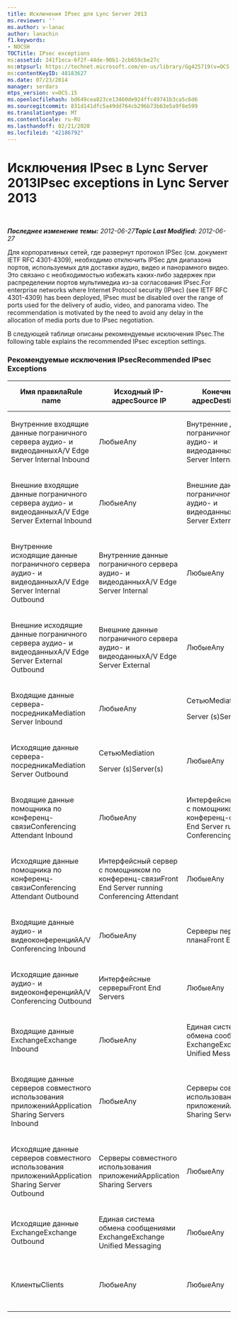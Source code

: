 ```yaml
---
title: Исключения IPsec для Lync Server 2013
ms.reviewer: ''
ms.author: v-lanac
author: lanachin
f1.keywords:
- NOCSH
TOCTitle: IPsec exceptions
ms:assetid: 241f1eca-6f2f-44de-90b1-2cb659cbe27c
ms:mtpsurl: https://technet.microsoft.com/en-us/library/Gg425719(v=OCS.15)
ms:contentKeyID: 48183627
ms.date: 07/23/2014
manager: serdars
mtps_version: v=OCS.15
ms.openlocfilehash: bd649cea823ce13460de924ffc49741b3ca5c6d6
ms.sourcegitcommit: 831d141dfc5a49dd764cb296b73b63e5a9f8e599
ms.translationtype: MT
ms.contentlocale: ru-RU
ms.lasthandoff: 02/21/2020
ms.locfileid: "42186792"
---
```

<div data-xmlns="http://www.w3.org/1999/xhtml">

<div class="topic" data-xmlns="http://www.w3.org/1999/xhtml" data-msxsl="urn:schemas-microsoft-com:xslt" data-cs="https://msdn.microsoft.com/">

<div data-asp="https://msdn2.microsoft.com/asp">

# <a name="ipsec-exceptions-in-lync-server-2013"></a><span data-ttu-id="ff64a-102">Исключения IPsec в Lync Server 2013</span><span class="sxs-lookup"><span data-stu-id="ff64a-102">IPsec exceptions in Lync Server 2013</span></span>

</div>

<div id="mainSection">

<div id="mainBody">

<span> </span>

<span data-ttu-id="ff64a-103">_**Последнее изменение темы:** 2012-06-27_</span><span class="sxs-lookup"><span data-stu-id="ff64a-103">_**Topic Last Modified:** 2012-06-27_</span></span>

<span data-ttu-id="ff64a-p101">Для корпоративных сетей, где развернут протокол IPSec (см. документ IETF RFC 4301-4309), необходимо отключить IPSec для диапазона портов, используемых для доставки аудио, видео и панорамного видео. Это связано с необходимостью избежать каких-либо задержек при распределении портов мультимедиа из-за согласования IPsec.</span><span class="sxs-lookup"><span data-stu-id="ff64a-p101">For enterprise networks where Internet Protocol security (IPsec) (see IETF RFC 4301-4309) has been deployed, IPsec must be disabled over the range of ports used for the delivery of audio, video, and panorama video. The recommendation is motivated by the need to avoid any delay in the allocation of media ports due to IPsec negotiation.</span></span>

<span data-ttu-id="ff64a-106">В следующей таблице описаны рекомендуемые исключения IPsec.</span><span class="sxs-lookup"><span data-stu-id="ff64a-106">The following table explains the recommended IPsec exception settings.</span></span>

### <a name="recommended-ipsec-exceptions"></a><span data-ttu-id="ff64a-107">Рекомендуемые исключения IPsec</span><span class="sxs-lookup"><span data-stu-id="ff64a-107">Recommended IPsec Exceptions</span></span>

<table style="width:100%;">
<colgroup>
<col style="width: 14%" />
<col style="width: 14%" />
<col style="width: 14%" />
<col style="width: 14%" />
<col style="width: 14%" />
<col style="width: 14%" />
<col style="width: 14%" />
</colgroup>
<thead>
<tr class="header">
<th><span data-ttu-id="ff64a-108">Имя правила</span><span class="sxs-lookup"><span data-stu-id="ff64a-108">Rule name</span></span></th>
<th><span data-ttu-id="ff64a-109">Исходный IP-адрес</span><span class="sxs-lookup"><span data-stu-id="ff64a-109">Source IP</span></span></th>
<th><span data-ttu-id="ff64a-110">Конечный IP-адрес</span><span class="sxs-lookup"><span data-stu-id="ff64a-110">Destination IP</span></span></th>
<th><span data-ttu-id="ff64a-111">Протокол</span><span class="sxs-lookup"><span data-stu-id="ff64a-111">Protocol</span></span></th>
<th><span data-ttu-id="ff64a-112">Исходный порт</span><span class="sxs-lookup"><span data-stu-id="ff64a-112">Source port</span></span></th>
<th><span data-ttu-id="ff64a-113">Конечный порт</span><span class="sxs-lookup"><span data-stu-id="ff64a-113">Destination port</span></span></th>
<th><span data-ttu-id="ff64a-114">Требование проверки подлинности</span><span class="sxs-lookup"><span data-stu-id="ff64a-114">Authentication Requirement</span></span></th>
</tr>
</thead>
<tbody>
<tr class="odd">
<td><p><span data-ttu-id="ff64a-115">Внутренние входящие данные пограничного сервера аудио- и видеоданных</span><span class="sxs-lookup"><span data-stu-id="ff64a-115">A/V Edge Server Internal Inbound</span></span></p></td>
<td><p><span data-ttu-id="ff64a-116">Любые</span><span class="sxs-lookup"><span data-stu-id="ff64a-116">Any</span></span></p></td>
<td><p><span data-ttu-id="ff64a-117">Внутренние данные пограничного сервера аудио- и видеоданных</span><span class="sxs-lookup"><span data-stu-id="ff64a-117">A/V Edge Server Internal</span></span></p></td>
<td><p><span data-ttu-id="ff64a-118">UDP и TCP</span><span class="sxs-lookup"><span data-stu-id="ff64a-118">UDP and TCP</span></span></p></td>
<td><p><span data-ttu-id="ff64a-119">Любые</span><span class="sxs-lookup"><span data-stu-id="ff64a-119">Any</span></span></p></td>
<td><p><span data-ttu-id="ff64a-120">Любые</span><span class="sxs-lookup"><span data-stu-id="ff64a-120">Any</span></span></p></td>
<td><p><span data-ttu-id="ff64a-121">Не выполнять проверку подлинности</span><span class="sxs-lookup"><span data-stu-id="ff64a-121">Do not authenticate</span></span></p></td>
</tr>
<tr class="even">
<td><p><span data-ttu-id="ff64a-122">Внешние входящие данные пограничного сервера аудио- и видеоданных</span><span class="sxs-lookup"><span data-stu-id="ff64a-122">A/V Edge Server External Inbound</span></span></p></td>
<td><p><span data-ttu-id="ff64a-123">Любые</span><span class="sxs-lookup"><span data-stu-id="ff64a-123">Any</span></span></p></td>
<td><p><span data-ttu-id="ff64a-124">Внешние данные пограничного сервера аудио- и видеоданных</span><span class="sxs-lookup"><span data-stu-id="ff64a-124">A/V Edge Server External</span></span></p></td>
<td><p><span data-ttu-id="ff64a-125">UDP и TCP</span><span class="sxs-lookup"><span data-stu-id="ff64a-125">UDP and TCP</span></span></p></td>
<td><p><span data-ttu-id="ff64a-126">Любые</span><span class="sxs-lookup"><span data-stu-id="ff64a-126">Any</span></span></p></td>
<td><p><span data-ttu-id="ff64a-127">Любые</span><span class="sxs-lookup"><span data-stu-id="ff64a-127">Any</span></span></p></td>
<td><p><span data-ttu-id="ff64a-128">Не выполнять проверку подлинности</span><span class="sxs-lookup"><span data-stu-id="ff64a-128">Do not authenticate</span></span></p></td>
</tr>
<tr class="odd">
<td><p><span data-ttu-id="ff64a-129">Внутренние исходящие данные пограничного сервера аудио- и видеоданных</span><span class="sxs-lookup"><span data-stu-id="ff64a-129">A/V Edge Server Internal Outbound</span></span></p></td>
<td><p><span data-ttu-id="ff64a-130">Внутренние данные пограничного сервера аудио- и видеоданных</span><span class="sxs-lookup"><span data-stu-id="ff64a-130">A/V Edge Server Internal</span></span></p></td>
<td><p><span data-ttu-id="ff64a-131">Любые</span><span class="sxs-lookup"><span data-stu-id="ff64a-131">Any</span></span></p></td>
<td><p><span data-ttu-id="ff64a-132">UDP &amp; TCP</span><span class="sxs-lookup"><span data-stu-id="ff64a-132">UDP &amp; TCP</span></span></p></td>
<td><p><span data-ttu-id="ff64a-133">Любые</span><span class="sxs-lookup"><span data-stu-id="ff64a-133">Any</span></span></p></td>
<td><p><span data-ttu-id="ff64a-134">Любые</span><span class="sxs-lookup"><span data-stu-id="ff64a-134">Any</span></span></p></td>
<td><p><span data-ttu-id="ff64a-135">Не выполнять проверку подлинности</span><span class="sxs-lookup"><span data-stu-id="ff64a-135">Do not authenticate</span></span></p></td>
</tr>
<tr class="even">
<td><p><span data-ttu-id="ff64a-136">Внешние исходящие данные пограничного сервера аудио- и видеоданных</span><span class="sxs-lookup"><span data-stu-id="ff64a-136">A/V Edge Server External Outbound</span></span></p></td>
<td><p><span data-ttu-id="ff64a-137">Внешние данные пограничного сервера аудио- и видеоданных</span><span class="sxs-lookup"><span data-stu-id="ff64a-137">A/V Edge Server External</span></span></p></td>
<td><p><span data-ttu-id="ff64a-138">Любые</span><span class="sxs-lookup"><span data-stu-id="ff64a-138">Any</span></span></p></td>
<td><p><span data-ttu-id="ff64a-139">UDP и TCP</span><span class="sxs-lookup"><span data-stu-id="ff64a-139">UDP and TCP</span></span></p></td>
<td><p><span data-ttu-id="ff64a-140">Любые</span><span class="sxs-lookup"><span data-stu-id="ff64a-140">Any</span></span></p></td>
<td><p><span data-ttu-id="ff64a-141">Любые</span><span class="sxs-lookup"><span data-stu-id="ff64a-141">Any</span></span></p></td>
<td><p><span data-ttu-id="ff64a-142">Не выполнять проверку подлинности</span><span class="sxs-lookup"><span data-stu-id="ff64a-142">Do not authenticate</span></span></p></td>
</tr>
<tr class="odd">
<td><p><span data-ttu-id="ff64a-143">Входящие данные сервера-посредника</span><span class="sxs-lookup"><span data-stu-id="ff64a-143">Mediation Server Inbound</span></span></p></td>
<td><p><span data-ttu-id="ff64a-144">Любые</span><span class="sxs-lookup"><span data-stu-id="ff64a-144">Any</span></span></p></td>
<td><p><span data-ttu-id="ff64a-145">Сетью</span><span class="sxs-lookup"><span data-stu-id="ff64a-145">Mediation</span></span></p>
<p><span data-ttu-id="ff64a-146">Server (s)</span><span class="sxs-lookup"><span data-stu-id="ff64a-146">Server(s)</span></span></p></td>
<td><p><span data-ttu-id="ff64a-147">UDP и TCP</span><span class="sxs-lookup"><span data-stu-id="ff64a-147">UDP and TCP</span></span></p></td>
<td><p><span data-ttu-id="ff64a-148">Любые</span><span class="sxs-lookup"><span data-stu-id="ff64a-148">Any</span></span></p></td>
<td><p><span data-ttu-id="ff64a-149">Любые</span><span class="sxs-lookup"><span data-stu-id="ff64a-149">Any</span></span></p></td>
<td><p><span data-ttu-id="ff64a-150">Не выполнять проверку подлинности</span><span class="sxs-lookup"><span data-stu-id="ff64a-150">Do not authenticate</span></span></p></td>
</tr>
<tr class="even">
<td><p><span data-ttu-id="ff64a-151">Исходящие данные сервера-посредника</span><span class="sxs-lookup"><span data-stu-id="ff64a-151">Mediation Server Outbound</span></span></p></td>
<td><p><span data-ttu-id="ff64a-152">Сетью</span><span class="sxs-lookup"><span data-stu-id="ff64a-152">Mediation</span></span></p>
<p><span data-ttu-id="ff64a-153">Server (s)</span><span class="sxs-lookup"><span data-stu-id="ff64a-153">Server(s)</span></span></p></td>
<td><p><span data-ttu-id="ff64a-154">Любые</span><span class="sxs-lookup"><span data-stu-id="ff64a-154">Any</span></span></p></td>
<td><p><span data-ttu-id="ff64a-155">UDP и TCP</span><span class="sxs-lookup"><span data-stu-id="ff64a-155">UDP and TCP</span></span></p></td>
<td><p><span data-ttu-id="ff64a-156">Любые</span><span class="sxs-lookup"><span data-stu-id="ff64a-156">Any</span></span></p></td>
<td><p><span data-ttu-id="ff64a-157">Любые</span><span class="sxs-lookup"><span data-stu-id="ff64a-157">Any</span></span></p></td>
<td><p><span data-ttu-id="ff64a-158">Не выполнять проверку подлинности</span><span class="sxs-lookup"><span data-stu-id="ff64a-158">Do not authenticate</span></span></p></td>
</tr>
<tr class="odd">
<td><p><span data-ttu-id="ff64a-159">Входящие данные помощника по конференц-связи</span><span class="sxs-lookup"><span data-stu-id="ff64a-159">Conferencing Attendant Inbound</span></span></p></td>
<td><p><span data-ttu-id="ff64a-160">Любые</span><span class="sxs-lookup"><span data-stu-id="ff64a-160">Any</span></span></p></td>
<td><p><span data-ttu-id="ff64a-161">Интерфейсный сервер с помощником по конференц-связи</span><span class="sxs-lookup"><span data-stu-id="ff64a-161">Front End Server running Conferencing Attendant</span></span></p></td>
<td><p><span data-ttu-id="ff64a-162">UDP и TCP</span><span class="sxs-lookup"><span data-stu-id="ff64a-162">UDP and TCP</span></span></p></td>
<td><p><span data-ttu-id="ff64a-163">Любые</span><span class="sxs-lookup"><span data-stu-id="ff64a-163">Any</span></span></p></td>
<td><p><span data-ttu-id="ff64a-164">Любые</span><span class="sxs-lookup"><span data-stu-id="ff64a-164">Any</span></span></p></td>
<td><p><span data-ttu-id="ff64a-165">Не выполнять проверку подлинности</span><span class="sxs-lookup"><span data-stu-id="ff64a-165">Do not authenticate</span></span></p></td>
</tr>
<tr class="even">
<td><p><span data-ttu-id="ff64a-166">Исходящие данные помощника по конференц-связи</span><span class="sxs-lookup"><span data-stu-id="ff64a-166">Conferencing Attendant Outbound</span></span></p></td>
<td><p><span data-ttu-id="ff64a-167">Интерфейсный сервер с помощником по конференц-связи</span><span class="sxs-lookup"><span data-stu-id="ff64a-167">Front End Server running Conferencing Attendant</span></span></p></td>
<td><p><span data-ttu-id="ff64a-168">Любые</span><span class="sxs-lookup"><span data-stu-id="ff64a-168">Any</span></span></p></td>
<td><p><span data-ttu-id="ff64a-169">UDP и TCP</span><span class="sxs-lookup"><span data-stu-id="ff64a-169">UDP and TCP</span></span></p></td>
<td><p><span data-ttu-id="ff64a-170">Любые</span><span class="sxs-lookup"><span data-stu-id="ff64a-170">Any</span></span></p></td>
<td><p><span data-ttu-id="ff64a-171">Любые</span><span class="sxs-lookup"><span data-stu-id="ff64a-171">Any</span></span></p></td>
<td><p><span data-ttu-id="ff64a-172">Не выполнять проверку подлинности</span><span class="sxs-lookup"><span data-stu-id="ff64a-172">Do not authenticate</span></span></p></td>
</tr>
<tr class="odd">
<td><p><span data-ttu-id="ff64a-173">Входящие данные аудио- и видеоконференций</span><span class="sxs-lookup"><span data-stu-id="ff64a-173">A/V Conferencing Inbound</span></span></p></td>
<td><p><span data-ttu-id="ff64a-174">Любые</span><span class="sxs-lookup"><span data-stu-id="ff64a-174">Any</span></span></p></td>
<td><p><span data-ttu-id="ff64a-175">Серверы переднего плана</span><span class="sxs-lookup"><span data-stu-id="ff64a-175">Front End Servers</span></span></p></td>
<td><p><span data-ttu-id="ff64a-176">UDP и TCP</span><span class="sxs-lookup"><span data-stu-id="ff64a-176">UDP and TCP</span></span></p></td>
<td><p><span data-ttu-id="ff64a-177">Любые</span><span class="sxs-lookup"><span data-stu-id="ff64a-177">Any</span></span></p></td>
<td><p><span data-ttu-id="ff64a-178">Любые</span><span class="sxs-lookup"><span data-stu-id="ff64a-178">Any</span></span></p></td>
<td><p><span data-ttu-id="ff64a-179">Не выполнять проверку подлинности</span><span class="sxs-lookup"><span data-stu-id="ff64a-179">Do not authenticate</span></span></p></td>
</tr>
<tr class="even">
<td><p><span data-ttu-id="ff64a-180">Исходящие данные аудио- и видеоконференций</span><span class="sxs-lookup"><span data-stu-id="ff64a-180">A/V Conferencing Outbound</span></span></p></td>
<td><p><span data-ttu-id="ff64a-181">Интерфейсные серверы</span><span class="sxs-lookup"><span data-stu-id="ff64a-181">Front End Servers</span></span></p></td>
<td><p><span data-ttu-id="ff64a-182">Любые</span><span class="sxs-lookup"><span data-stu-id="ff64a-182">Any</span></span></p></td>
<td><p><span data-ttu-id="ff64a-183">UDP и TCP</span><span class="sxs-lookup"><span data-stu-id="ff64a-183">UDP and TCP</span></span></p></td>
<td><p><span data-ttu-id="ff64a-184">Любые</span><span class="sxs-lookup"><span data-stu-id="ff64a-184">Any</span></span></p></td>
<td><p><span data-ttu-id="ff64a-185">Любые</span><span class="sxs-lookup"><span data-stu-id="ff64a-185">Any</span></span></p></td>
<td><p><span data-ttu-id="ff64a-186">Не выполнять проверку подлинности</span><span class="sxs-lookup"><span data-stu-id="ff64a-186">Do not authenticate</span></span></p></td>
</tr>
<tr class="odd">
<td><p><span data-ttu-id="ff64a-187">Входящие данные Exchange</span><span class="sxs-lookup"><span data-stu-id="ff64a-187">Exchange Inbound</span></span></p></td>
<td><p><span data-ttu-id="ff64a-188">Любые</span><span class="sxs-lookup"><span data-stu-id="ff64a-188">Any</span></span></p></td>
<td><p><span data-ttu-id="ff64a-189">Единая система обмена сообщениями Exchange</span><span class="sxs-lookup"><span data-stu-id="ff64a-189">Exchange Unified Messaging</span></span></p></td>
<td><p><span data-ttu-id="ff64a-190">UDP и TCP</span><span class="sxs-lookup"><span data-stu-id="ff64a-190">UDP and TCP</span></span></p></td>
<td><p><span data-ttu-id="ff64a-191">Любые</span><span class="sxs-lookup"><span data-stu-id="ff64a-191">Any</span></span></p></td>
<td><p><span data-ttu-id="ff64a-192">Любые</span><span class="sxs-lookup"><span data-stu-id="ff64a-192">Any</span></span></p></td>
<td><p><span data-ttu-id="ff64a-193">Не выполнять проверку подлинности</span><span class="sxs-lookup"><span data-stu-id="ff64a-193">Do not authenticate</span></span></p></td>
</tr>
<tr class="even">
<td><p><span data-ttu-id="ff64a-194">Входящие данные серверов совместного использования приложений</span><span class="sxs-lookup"><span data-stu-id="ff64a-194">Application Sharing Servers Inbound</span></span></p></td>
<td><p><span data-ttu-id="ff64a-195">Любые</span><span class="sxs-lookup"><span data-stu-id="ff64a-195">Any</span></span></p></td>
<td><p><span data-ttu-id="ff64a-196">Серверы совместного использования приложений</span><span class="sxs-lookup"><span data-stu-id="ff64a-196">Application Sharing Servers</span></span></p></td>
<td><p><span data-ttu-id="ff64a-197">TCP</span><span class="sxs-lookup"><span data-stu-id="ff64a-197">TCP</span></span></p></td>
<td><p><span data-ttu-id="ff64a-198">Любые</span><span class="sxs-lookup"><span data-stu-id="ff64a-198">Any</span></span></p></td>
<td><p><span data-ttu-id="ff64a-199">Любые</span><span class="sxs-lookup"><span data-stu-id="ff64a-199">Any</span></span></p></td>
<td><p><span data-ttu-id="ff64a-200">Не выполнять проверку подлинности</span><span class="sxs-lookup"><span data-stu-id="ff64a-200">Do not authenticate</span></span></p></td>
</tr>
<tr class="odd">
<td><p><span data-ttu-id="ff64a-201">Исходящие данные серверов совместного использования приложений</span><span class="sxs-lookup"><span data-stu-id="ff64a-201">Application Sharing Server Outbound</span></span></p></td>
<td><p><span data-ttu-id="ff64a-202">Серверы совместного использования приложений</span><span class="sxs-lookup"><span data-stu-id="ff64a-202">Application Sharing Servers</span></span></p></td>
<td><p><span data-ttu-id="ff64a-203">Любые</span><span class="sxs-lookup"><span data-stu-id="ff64a-203">Any</span></span></p></td>
<td><p><span data-ttu-id="ff64a-204">TCP</span><span class="sxs-lookup"><span data-stu-id="ff64a-204">TCP</span></span></p></td>
<td><p><span data-ttu-id="ff64a-205">Любые</span><span class="sxs-lookup"><span data-stu-id="ff64a-205">Any</span></span></p></td>
<td><p><span data-ttu-id="ff64a-206">Любые</span><span class="sxs-lookup"><span data-stu-id="ff64a-206">Any</span></span></p></td>
<td><p><span data-ttu-id="ff64a-207">Не выполнять проверку подлинности</span><span class="sxs-lookup"><span data-stu-id="ff64a-207">Do not authenticate</span></span></p></td>
</tr>
<tr class="even">
<td><p><span data-ttu-id="ff64a-208">Исходящие данные Exchange</span><span class="sxs-lookup"><span data-stu-id="ff64a-208">Exchange Outbound</span></span></p></td>
<td><p><span data-ttu-id="ff64a-209">Единая система обмена сообщениями Exchange</span><span class="sxs-lookup"><span data-stu-id="ff64a-209">Exchange Unified Messaging</span></span></p></td>
<td><p><span data-ttu-id="ff64a-210">Любые</span><span class="sxs-lookup"><span data-stu-id="ff64a-210">Any</span></span></p></td>
<td><p><span data-ttu-id="ff64a-211">UDP и TCP</span><span class="sxs-lookup"><span data-stu-id="ff64a-211">UDP and TCP</span></span></p></td>
<td><p><span data-ttu-id="ff64a-212">Любые</span><span class="sxs-lookup"><span data-stu-id="ff64a-212">Any</span></span></p></td>
<td><p><span data-ttu-id="ff64a-213">Любые</span><span class="sxs-lookup"><span data-stu-id="ff64a-213">Any</span></span></p></td>
<td><p><span data-ttu-id="ff64a-214">Не выполнять проверку подлинности</span><span class="sxs-lookup"><span data-stu-id="ff64a-214">Do not authenticate</span></span></p></td>
</tr>
<tr class="odd">
<td><p><span data-ttu-id="ff64a-215">Клиенты</span><span class="sxs-lookup"><span data-stu-id="ff64a-215">Clients</span></span></p></td>
<td><p><span data-ttu-id="ff64a-216">Любые</span><span class="sxs-lookup"><span data-stu-id="ff64a-216">Any</span></span></p></td>
<td><p><span data-ttu-id="ff64a-217">Любые</span><span class="sxs-lookup"><span data-stu-id="ff64a-217">Any</span></span></p></td>
<td><p><span data-ttu-id="ff64a-218">ПРОТОКОЛА</span><span class="sxs-lookup"><span data-stu-id="ff64a-218">UDP</span></span></p></td>
<td><p><span data-ttu-id="ff64a-219">Указанный диапазон портов мультимедиа</span><span class="sxs-lookup"><span data-stu-id="ff64a-219">Specified media port range</span></span></p></td>
<td><p><span data-ttu-id="ff64a-220">Любые</span><span class="sxs-lookup"><span data-stu-id="ff64a-220">Any</span></span></p></td>
<td><p><span data-ttu-id="ff64a-221">Не выполнять проверку подлинности</span><span class="sxs-lookup"><span data-stu-id="ff64a-221">Do not authenticate</span></span></p></td>
</tr>
</tbody>
</table>


</div>

<span> </span>

</div>

</div>

</div>

